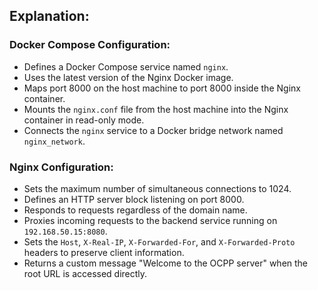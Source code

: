 ## Explanation:

### Docker Compose Configuration:
- Defines a Docker Compose service named `nginx`.
- Uses the latest version of the Nginx Docker image.
- Maps port 8000 on the host machine to port 8000 inside the Nginx container.
- Mounts the `nginx.conf` file from the host machine into the Nginx container in read-only mode.
- Connects the `nginx` service to a Docker bridge network named `nginx_network`.

### Nginx Configuration:
- Sets the maximum number of simultaneous connections to 1024.
- Defines an HTTP server block listening on port 8000.
- Responds to requests regardless of the domain name.
- Proxies incoming requests to the backend service running on `192.168.50.15:8080`.
- Sets the `Host`, `X-Real-IP`, `X-Forwarded-For`, and `X-Forwarded-Proto` headers to preserve client information.
- Returns a custom message "Welcome to the OCPP server" when the root URL is accessed directly.
